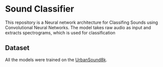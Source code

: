 # Sound Classifier
This repository is a Neural network architecture for Classifing Sounds using Convolutional Neural Networks. The model takes raw audio as input and extracts spectrograms, which is used for classification

## Dataset

All the models were trained on the  [UrbanSound8k](https://urbansounddataset.weebly.com/urbansound8k.html).

